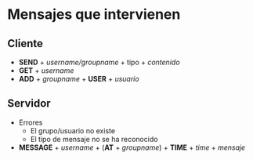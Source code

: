 # Mensajes que intervienen

## Cliente

- **SEND** + *username/groupname* + tipo + *contenido*
- **GET** + *username*
- **ADD** + *groupname* + **USER** + *usuario*


## Servidor

- Errores
  - El grupo/usuario no existe
  - El tipo de mensaje no se ha reconocido
- **MESSAGE** + *username* + (**AT** + *groupname*) + **TIME** + *time* + *mensaje*

